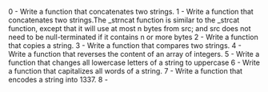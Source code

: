 0 - Write a function that concatenates two strings.
1 - Write a function that concatenates two strings.The _strncat function is similar to the _strcat function, except that
it will use at most n bytes from src; and
src does not need to be null-terminated if it contains n or more bytes
2 - Write a function that copies a string.
3 - Write a function that compares two strings.
4 - Write a function that reverses the content of an array of integers.
5 - Write a function that changes all lowercase letters of a string to uppercase
6 - Write a function that capitalizes all words of a string.
7 - Write a function that encodes a string into 1337.
8 - 

